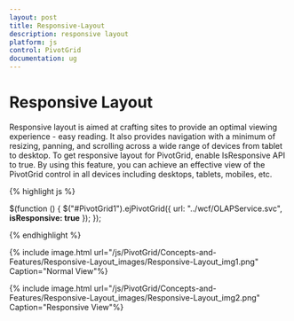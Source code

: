 ```yaml
---
layout: post
title: Responsive-Layout
description: responsive layout
platform: js
control: PivotGrid
documentation: ug
---
```


# Responsive Layout

Responsive layout is aimed at crafting sites to provide an optimal viewing experience - easy reading. It also provides navigation with a minimum of resizing, panning, and scrolling across a wide range of devices from tablet to desktop. To get responsive layout for PivotGrid, enable IsResponsive API to true. By using this feature, you can achieve an effective view of the PivotGrid control in all devices including desktops, tablets, mobiles, etc. 

{% highlight js %}

$(function () {
       $("#PivotGrid1").ejPivotGrid({
             url: "../wcf/OLAPService.svc", **isResponsive: true**
       });
});

{% endhighlight %}

{% include image.html url="/js/PivotGrid/Concepts-and-Features/Responsive-Layout_images/Responsive-Layout_img1.png" Caption="Normal View"%}

{% include image.html url="/js/PivotGrid/Concepts-and-Features/Responsive-Layout_images/Responsive-Layout_img2.png" Caption="Responsive View"%}

